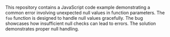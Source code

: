 This repository contains a JavaScript code example demonstrating a common error involving unexpected null values in function parameters. The `foo` function is designed to handle null values gracefully.  The bug showcases how insufficient null checks can lead to errors. The solution demonstrates proper null handling.